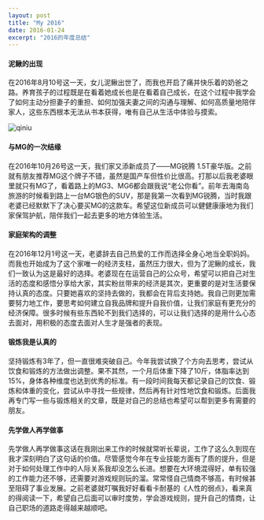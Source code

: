 ```yaml
---
layout: post
title: "My 2016"
date: 2016-01-24
excerpt: "2016的年度总结"
---
```


#### 泥鳅的出现
在2016年8月10号这一天，女儿泥鳅出世了，而我也开启了痛并快乐着的奶爸之路。养育孩子的过程既是在看着她成长也是在看着自己成长，在这个过程中我学会了如何主动分担妻子的重担、如何加强夫妻之间的沟通与理解、如何高质量地陪伴家人，这些东西根本无法从书本获得，唯有自己从生活中体验与摸索。

![qiniu](http://okxyl92j3.bkt.clouddn.com/me-and-nature.jpg "我和小泥鳅")

#### 与MG的一次结缘
在2016年10月26号这一天，我们家又添新成员了——MG锐腾 1.5T豪华版。之前就有朋友推荐MG这个牌子不错，虽然是国产车但性价比很高。打那以后我老婆眼里就只有MG了，看着路上的MG3、MG6都会跟我说“老公你看”。前年去海南岛旅游的时候看到路上一台MG银色的SUV，那是我第一次看到MG锐腾，当时我跟老婆已经默默下了决心要买MG的这款车。希望这位新成员可以健健康康地为我们家保驾护航，陪伴我们一起去更多的地方体验生活。

#### 家庭架构的调整
在2016年12月1号这一天，老婆辞去自己热爱的工作而选择全身心地当全职妈妈。而我也开始成为了这个家唯一的经济支柱，虽然压力很大，但为了泥鳅的成长，我们一致认为这是最好的选择。老婆现在在运营自己的公众号，希望可以把自己对生活的态度和感悟分享给大家，其实粉丝带来的经济是其次，更重要的是对生活要保持认真的态度。只要她喜欢的坚持去做的，我都会在背后支持她。我自己则更加需要努力地工作，要思考如何建立自我品牌和提升自我价值，让我们家庭有更充分的经济保障。很多时候有些东西轮不到我们选择的，可以让我们选择的是用什么心态去面对，用积极的态度去面对人生才是强者的表现。

#### 锻炼我是认真的
坚持锻炼有3年了，但一直很难突破自己。今年我尝试换了个方向去思考，尝试从饮食和锻炼的方法做出调整。果不其然，一个月后体重下降了10斤，体脂率达到15%，身体各种维度也达到优秀的标准。有一段时间我每天都记录自己的饮食、锻炼和体重的变化，尝试从中寻找一些规律，然后再有针对性地饮食和锻炼。后面我再专门写一些与锻炼相关的文章，既是对自己的总结也希望可以帮到更多有需要的朋友。


#### 先学做人再学做事
先学做人再学做事这话在我刚出来工作的时候就常听长辈说，工作了这么久到现在我才深刻明白了这句话的价值。尽管感觉今年在专业技能方面有了质的提升，但是对于如何处理工作中的人际关系我却没怎么长进。想要在大环境混得好，单有较强的工作能力还不够，还需要对游戏规则玩的溜。常常怪自己情商不够高，有时候甚至阻碍了事业发展。之前老婆就叮嘱我好好看看卡耐基的《人性的弱点》，看来真的得阅读一下，希望自己后面可以审时度势，学会游戏规则，提升自己的情商，让自己职场的道路走得越来越顺吧。

